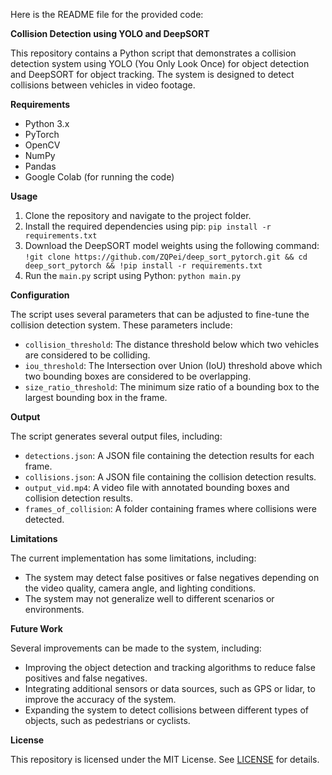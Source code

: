 Here is the README file for the provided code:

**Collision Detection using YOLO and DeepSORT**

This repository contains a Python script that demonstrates a collision detection system using YOLO (You Only Look Once) for object detection and DeepSORT for object tracking. The system is designed to detect collisions between vehicles in video footage.

**Requirements**

* Python 3.x
* PyTorch
* OpenCV
* NumPy
* Pandas
* Google Colab (for running the code)

**Usage**

1. Clone the repository and navigate to the project folder.
2. Install the required dependencies using pip: `pip install -r requirements.txt`
3. Download the DeepSORT model weights using the following command: `!git clone https://github.com/ZQPei/deep_sort_pytorch.git && cd deep_sort_pytorch && !pip install -r requirements.txt`
4. Run the `main.py` script using Python: `python main.py`

**Configuration**

The script uses several parameters that can be adjusted to fine-tune the collision detection system. These parameters include:

* `collision_threshold`: The distance threshold below which two vehicles are considered to be colliding.
* `iou_threshold`: The Intersection over Union (IoU) threshold above which two bounding boxes are considered to be overlapping.
* `size_ratio_threshold`: The minimum size ratio of a bounding box to the largest bounding box in the frame.

**Output**

The script generates several output files, including:

* `detections.json`: A JSON file containing the detection results for each frame.
* `collisions.json`: A JSON file containing the collision detection results.
* `output_vid.mp4`: A video file with annotated bounding boxes and collision detection results.
* `frames_of_collision`: A folder containing frames where collisions were detected.

**Limitations**

The current implementation has some limitations, including:

* The system may detect false positives or false negatives depending on the video quality, camera angle, and lighting conditions.
* The system may not generalize well to different scenarios or environments.

**Future Work**

Several improvements can be made to the system, including:

* Improving the object detection and tracking algorithms to reduce false positives and false negatives.
* Integrating additional sensors or data sources, such as GPS or lidar, to improve the accuracy of the system.
* Expanding the system to detect collisions between different types of objects, such as pedestrians or cyclists.

**License**

This repository is licensed under the MIT License. See [LICENSE](LICENSE) for details.

